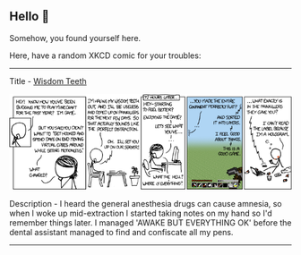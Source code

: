 ## Hello 👀

Somehow, you found yourself here.

Here, have a random XKCD comic for your troubles:

-----------------------------------

Title - [Wisdom Teeth](https://xkcd.com/861)

![Wisdom Teeth](./random_comic.png)

Description - I heard the general anesthesia drugs can cause amnesia, so when I woke up mid-extraction I started taking notes on my hand so I'd remember things later. I managed 'AWAKE BUT EVERYTHING OK' before the dental assistant managed to find and confiscate all my pens.

-----------------------------------